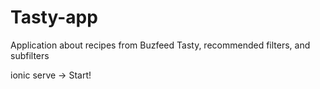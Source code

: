 # Tasty-app
Application about recipes from Buzfeed Tasty, recommended filters, and subfilters

ionic serve -> Start!
